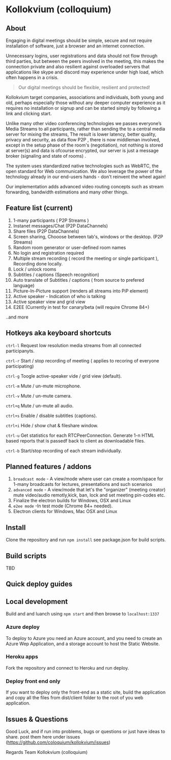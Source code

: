# Kollokvium (colloquium)

## About

Engaging in digital meetings should be simple, secure and not require installation of software, just a browser and an internet connection.

Unnecessary logins, user registrations and data should not flow through third parties, but between the peers involved in the meeting, this makes the connection private and also resilient against overloaded servers that applications like skype and discord may experience under high load, which often happens in a crisis.

> Our digital meetings should be flexible, resilient and protected!

Kollokvium target companies, associations and individuals, both young and old, perhaps especially those without any deeper computer experience as it requires no installation or signup and can be started simply by following a link and clicking start.

Unlike many other video conferencing technologies we passes everyone’s Media Streams to all participants, rather than sending the to a central media server for mixing the streams, The result is lower latency, better quality, privacy and security, as data flow P2P , there is now middleman involved, except in the setup phase of the room's (negotiation), not nothing is stored at server(s)  and data is ofcourse encrypted, our server is just a message broker (signaling and state of rooms) . 

The system uses standardized native technologies such as WebRTC, the open standard for Web communication. We also leverage the power of the technology already in our end-users hands - don't reinvent the wheel again!

Our implementation adds advanced video routing concepts such as stream forwarding, bandwidth estimations and many other things.

## Feature list  (current)

1. 1-many participants ( P2P Streams )
2. Instanet messages/Chat  (P2P DataChannels) 
3. Share files (P2P DataChannels)
4. Screen sharing, Chooose between tab's, windows or the desktop. (P2P Streams)
5. Random room generator or user-defined room names
6. No login and registration required
7. Multiple stream recording ( record the meeting or single participant ), Recording done locally.
8. Lock / unlock rooms
9. Subtitles / captions (Speech recognition)
10. Auto translate of Subtitles / captions ( from source to prefered language)
11. Picture-In-Picture support (renders all streams into PiP element)
12. Active speaker - Indication of who is talking
13. Active speaker view and grid view 
14. E2EE (Currently in test for canary/beta (will require Chrome 84+)

..and more

## Hotkeys aka keyboard shortcuts  

`ctrl-l` Request low resolution media streams from all connected participanyts.

`ctrl-r` Start / stop recording of meeting ( applies to recoring of everyone participating)

`ctrl-g`  Toogle active-speaker vide / grid view (default).

`ctrl-m`  Mute / un-mute microphone.

`ctrl-v`  Mute / un-mute camera.

`ctrl+q`  Mute / un-mute all audio.

`ctrl+s`  Enable / disable subtitles (captions).

`ctrl+i`  Hide / show chat & fileshare window.

`ctrl-u` Get statistics for each RTCPeerConnection. Generate 1-n HTML based reports that is passedf back to client as downloadable files.

`ctrl-b` Start/stop recording of each stream individually. 

## Planned features / addons

1. `broadcast mode` - A view/mode where user can create a room/space for 1-many broadcasts for lectures, presentations and such scenarios 
2. `advanced mode`  - A view/mode that let's the "organizer" (meeting creator) mute video/audio remotly,kick, ban, lock and set meeting pin-codes etc.
3. Finalize the electron builds for Windows, OSX and Linux  
4. `e2ee mode`  -In test mode (Chrome 84+ needed).
5. Electron clients for Windows, Mac OSX and Linux

## Install 
Clone the repository and run `npm install`  see package.json for build scripts.

## Build scripts

TBD

## Quick deploy guides

## Local development

Build and and luanch using `npm start` and then browse to `localhost:1337` 

### Azure deploy
To deploy to Azure you need an Azure account, and you need to create an Azure Wep Application, and a storage account to host the Static Website.

### Heroku apps
Fork the repository and connect to Heroku and run deploy.

### Deploy front end only 
If you want to deploy only the front-end as a static site, build the application and copy all the files from dist/client folder to the root of you web application. 

## Issues & Questions

Good Luck, and if run into problems, bugs or questions or just have ideas to share. post them here under issues (https://github.com/coloquium/kollokvium/issues)

Regards
    Team Kollokvium (colloquium)
 
